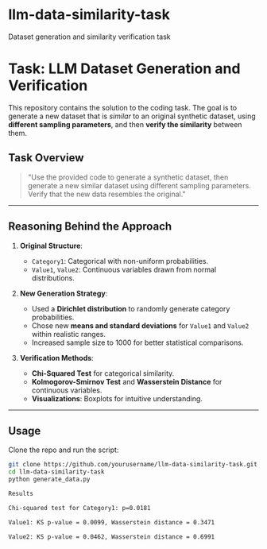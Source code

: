 # llm-data-similarity-task
Dataset generation and similarity verification task 
# Task: LLM Dataset Generation and Verification

This repository contains the solution to the coding task. The goal is to generate a new dataset that is *similar* to an original synthetic dataset, using **different sampling parameters**, and then **verify the similarity** between them.

##  Task Overview

> "Use the provided code to generate a synthetic dataset, then generate a new similar dataset using different sampling parameters. Verify that the new data resembles the original."

---

##  Reasoning Behind the Approach

1. **Original Structure**:
   - `Category1`: Categorical with non-uniform probabilities.
   - `Value1`, `Value2`: Continuous variables drawn from normal distributions.

2. **New Generation Strategy**:
   - Used a **Dirichlet distribution** to randomly generate category probabilities.
   - Chose new **means and standard deviations** for `Value1` and `Value2` within realistic ranges.
   - Increased sample size to 1000 for better statistical comparisons.

3. **Verification Methods**:
   - **Chi-Squared Test** for categorical similarity.
   - **Kolmogorov-Smirnov Test** and **Wasserstein Distance** for continuous variables.
   - **Visualizations**: Boxplots for intuitive understanding.

---

##  Usage

Clone the repo and run the script:

```bash
git clone https://github.com/yourusername/llm-data-similarity-task.git
cd llm-data-similarity-task
python generate_data.py

Results

Chi-squared test for Category1: p=0.0181

Value1: KS p-value = 0.0099, Wasserstein distance = 0.3471

Value2: KS p-value = 0.0462, Wasserstein distance = 0.6991


